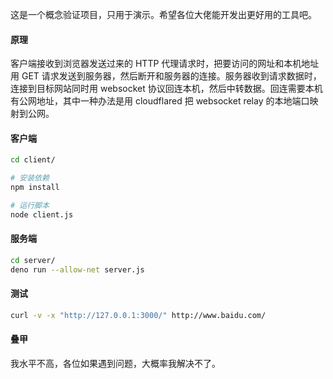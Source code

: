 这是一个概念验证项目，只用于演示。希望各位大佬能开发出更好用的工具吧。

#### 原理
客户端接收到浏览器发送过来的 HTTP 代理请求时，把要访问的网址和本机地址用 GET 请求发送到服务器，然后断开和服务器的连接。服务器收到请求数据时，连接到目标网站同时用 websocket 协议回连本机，然后中转数据。回连需要本机有公网地址，其中一种办法是用 cloudflared 把 websocket relay 的本地端口映射到公网。

#### 客户端
```bash
cd client/

# 安装依赖
npm install

# 运行脚本
node client.js
```

#### 服务端
```bash
cd server/
deno run --allow-net server.js
```

#### 测试
```bash
curl -v -x "http://127.0.0.1:3000/" http://www.baidu.com/
```

#### 叠甲
我水平不高，各位如果遇到问题，大概率我解决不了。
